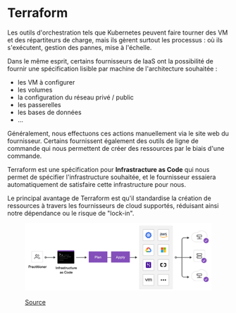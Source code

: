 # Terraform

Les outils d'orchestration tels que Kubernetes peuvent faire tourner des VM et des répartiteurs de charge, mais ils gèrent surtout les processus : où ils s'exécutent, gestion des pannes, mise à l'échelle.

Dans le même esprit, certains fournisseurs de IaaS ont la possibilité de fournir une spécification lisible par machine de l'architecture souhaitée :

* les VM à configurer
* les volumes
* la configuration du réseau privé / public
* les passerelles
* les bases de données
* ...

Généralement, nous effectuons ces actions manuellement via le site web du fournisseur. Certains fournissent également des outils de ligne de commande qui nous permettent de créer des ressources par le biais d'une commande.

Terraform est une spécification pour **Infrastracture as Code** qui nous permet de spécifier l'infrastructure souhaitée, et le fournisseur essaiera automatiquement de satisfaire cette infrastructure pour nous.

Le principal avantage de Terraform est qu'il standardise la création de ressources à travers les fournisseurs de cloud supportés, réduisant ainsi notre dépendance ou le risque de "lock-in".

<figure><img src="../graphics/terraform.png" alt=""><figcaption><p><a href="https://medium.com/nerd-for-tech/nfrastructure-as-code-using-terraform-cb383017cbeb">Source</a></p></figcaption></figure>
